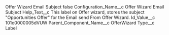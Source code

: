 <?xml version="1.0" encoding="UTF-8"?>
<CustomMetadata xmlns="http://soap.sforce.com/2006/04/metadata" xmlns:xsi="http://www.w3.org/2001/XMLSchema-instance" xmlns:xsd="http://www.w3.org/2001/XMLSchema">
    <label>Offer Wizard Email Subject</label>
    <protected>false</protected>
    <values>
        <field>Configuration_Name__c</field>
        <value xsi:type="xsd:string">Offer Wizard Email Subject</value>
    </values>
    <values>
        <field>Help_Text__c</field>
        <value xsi:type="xsd:string">This label on Offer wizard, stores the subject &quot;Opportunities Offer&quot; for the Email send From Offer Wizard.</value>
    </values>
    <values>
        <field>Id_Value__c</field>
        <value xsi:type="xsd:string">101o0000005dVUW</value>
    </values>
    <values>
        <field>Parent_Component_Name__c</field>
        <value xsi:type="xsd:string">OfferWizard</value>
    </values>
    <values>
        <field>Type__c</field>
        <value xsi:type="xsd:string">Label</value>
    </values>
</CustomMetadata>
